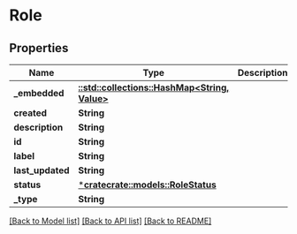 # Role

## Properties
Name | Type | Description | Notes
------------ | ------------- | ------------- | -------------
**_embedded** | [**::std::collections::HashMap<String, Value>**](Value.md) |  | [optional] 
**created** | **String** |  | [optional] 
**description** | **String** |  | [optional] 
**id** | **String** |  | [optional] 
**label** | **String** |  | [optional] 
**last_updated** | **String** |  | [optional] 
**status** | [***cratecrate::models::RoleStatus**](RoleStatus.md) |  | [optional] 
**_type** | **String** |  | [optional] 

[[Back to Model list]](../README.md#documentation-for-models) [[Back to API list]](../README.md#documentation-for-api-endpoints) [[Back to README]](../README.md)


